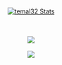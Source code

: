 <p align="center">
<br>
<a href="https://github.com/temal32">
  <img align="center" src="https://github-readme-stats.vercel.app/api?username=temal32&show_icons=true&include_all_commits=true&show_icons=true&title_color=fff&icon_color=00FFFF&text_color=9f9f9f&bg_color=151515" alt="temal32 Stats" />
</a>
</p>
<p align="center">
<br><br>
<a href="https://github.com/temal32?tab=repositories">
  <img align="center" src="https://github-readme-stats.vercel.app/api/top-langs/?username=temal32&layout=compact&show_icons=true&title_color=fff&icon_color=00FFFF&text_color=9f9f9f&bg_color=151515" />
</a>
<br>
<br>
  <img align="center" src="https://visitor-badge.laobi.icu/badge?page_id=temal32" />
</p>
